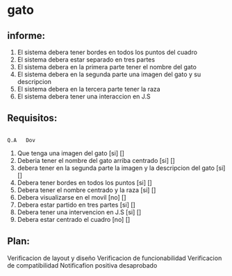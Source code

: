 # gato
## informe:

  1. El sistema debera tener bordes en todos los puntos del cuadro
  2. El sistema debera estar separado en tres partes
  3. El sistema debera en la primera parte tener el nombre del gato
  4. El sistema debera en la segunda parte una imagen del gato y su descripcion
  5. El sistema debera en la tercera parte tener la raza
  6. El sistema debera tener una interaccion en J.S

## Requisitos:
                                                                                  Q.A   Dov
  1. Que tenga una imagen del gato                                                [si]   []
  2. Deberia tener el nombre del gato arriba centrado                             [si]   []
  3. debera tener en la segunda parte la imagen y la descripcion del gato         [si]   []
  4. Debera tener bordes en todos los puntos                                      [si]   []
  5. Debera tener el nombre centrado y la raza                                    [si]   []
  6. Debera visualizarse en el movil                                              [no]   []
  7. Debera estar partido en tres partes                                          [si]   []
  8. Debera tener una intervencion en J.S                                         [si]   []
  9. Debera estar centrado el cuadro                                              [no]   []
## Plan:

  Verificacion de layout y diseño 
  Verificacion de funcionabilidad 
  Verificacion de compatibilidad
  Notificafion positiva desaprobado 
